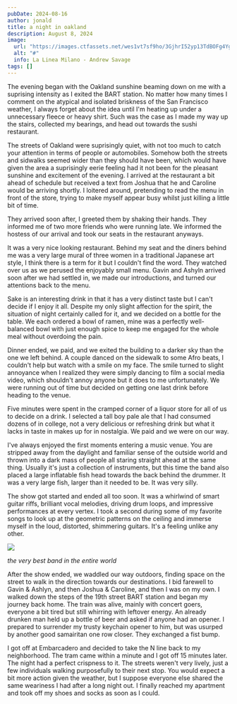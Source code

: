 ```yaml
---
pubDate: 2024-08-16
author: jonald
title: a night in oakland
description: August 8, 2024
image:
  url: "https://images.ctfassets.net/wes1vt7sf9ho/3GjhrI52yp13TdBOFg4YgO/38367b885caa93e78d576ffd7d5193ef/AS_1.jpeg?w=1984&q=90"
  alt: "#"
  info: La Linea Milano - Andrew Savage
tags: []
---
```


The evening began with the Oakland sunshine beaming down on me with a suprising intensity as I exited the BART station. No matter how many times I comment on the atypical and isolated briskness of the San Francisco weather, I always forget about the idea until I'm heating up under a unnecessary fleece or heavy shirt. Such was the case as I made my way up the stairs, collected my bearings, and head out towards the sushi restaurant. 

The streets of Oakland were suprisingly quiet, with not too much to catch your attention in terms of people or automobiles. Somehow both the streets and sidwalks seemed wider than they should have been, which would have given the area a suprisingly eerie feeling had it not been for the pleasant sunshine and excitement of the evening. I arrived at the restaurant a bit ahead of schedule but received a text from Joshua that he and Caroline would be arriving shortly. I loitered around, pretending to read the menu in front of the store, trying to make myself appear busy whilst just killing a little bit of time. 

They arrived soon after, I greeted them by shaking their hands. They informed me of two more friends who were running late. We informed the hostess of our arrival and took our seats in the restaurant anyways.

It was a very nice looking restaurant. Behind my seat and the diners behind me was a very large mural of three women in a traditional Japanese art style, I think there is a term for it but I couldn't find the word. They watched over us as we perused the enjoyably small menu. Gavin and Ashyln arrived soon after we had settled in, we made our introductions, and turned our attentions back to the menu.

Sake is an interesting drink in that it has a very distinct taste but I can't decide if I enjoy it all. Despite my only slight affection for the spirit, the situation of night certainly called for it, and we decided on a bottle for the table. We each ordered a bowl of ramen, mine was a perfectly well-balanced bowl with just enough spice to keep me engaged for the whole meal without overdoing the pain. 

Dinner ended, we paid, and we exited the building to a darker sky than the one we left behind. A couple danced on the sidewalk to some Afro beats, I couldn't help but watch with a smile on my face. The smile turned to slight annoyance when I realized they were simply dancing to film a social media video, which shouldn't annoy anyone but it does to me unfortunately. We were running out of time but decided on getting one last drink before heading to the venue.

Five minutes were spent in the cramped corner of a liquor store for all of us to decide on a drink. I selected a tall boy pale ale that I had consumed dozens of in college, not a very delicious or refreshing drink but what it lacks in taste in makes up for in nostalgia. We paid and we were on our way.

I've always enjoyed the first moments entering a music venue. You are stripped away from the daylight and familiar sense of the outside world and thrown into a dark mass of people all staring straight ahead at the same thing. Usually it's just a collection of instruments, but this time the band also placed a large inflatable fish head towards the back behind the drummer. It was a very large fish, larger than it needed to be. It was very silly.

The show got started and ended all too soon. It was a whirlwind of smart guitar riffs, brilliant vocal melodies, driving drum loops, and impressive performances at every vertex. I took a second during some of my favorite songs to look up at the geometric patterns on the ceiling and immerse myself in the loud, distorted, shimmering guitars. It's a feeling unlike any other.

![](https://lh3.googleusercontent.com/pw/AP1GczNC0OUsQFH4F1IVNfRhY6lBxN8PyDKKHQ9jsCh6WcnPORdV_gFZni1pw5eBXdRmRluYKKPsYi4-p6NJmYeKPET2zrU-1gyiZBPGHqX84ofs4ODMRePRPotGZlpbMSHhpqwyGMU_XjK82-0ZtI1pedqXsg=w1402-h1868-s-no-gm)

*the very best band in the entire world*

After the show ended, we waddled our way outdoors, finding space on the street to walk in the direction towards our destinations. I bid farewell to Gavin & Ashlyn, and then Joshua & Caroline, and then I was on my own. I walked down the steps of the 19th street BART station and began my journey back home. The train was alive, mainly with concert goers, everyone a bit tired but still whirring with leftover energy. An already drunken man held up a bottle of beer and asked if anyone had an opener. I prepared to surrender my trusty keychain opener to him, but was usurped by another good samairitan one row closer. They exchanged a fist bump.

I got off at Embarcadero and decided to take the N line back to my neighborhood. The tram came within a minute and I got off 15 minutes later. The night had a perfect crispness to it. The streets weren't very lively, just a few individuals walking purposefully to their next stop. You would expect a bit more action given the weather, but I suppose everyone else shared the same weariness I had after a long night out. I finally reached my apartment and took off my shoes and socks as soon as I could.

